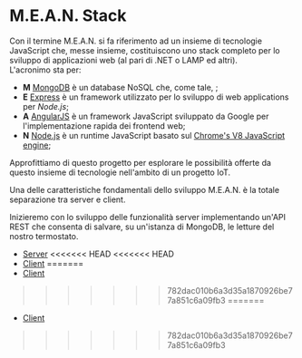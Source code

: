 # M.E.A.N. Stack #
Con il termine M.E.A.N. si fa riferimento ad un insieme di tecnologie JavaScript che, messe insieme, costituiscono uno stack completo per lo sviluppo di applicazioni web (al pari di .NET o LAMP ed altri).   
L'acronimo sta per:
* **M** [MongoDB](https://www.mongodb.com/) è un database NoSQL che, come tale, ;
* **E** [Express](http://expressjs.com/) è un framework utilizzato per lo sviluppo di web applications per *Node.js*;
* **A** [AngularJS](https://angularjs.org/) è un framework JavaScript sviluppato da Google per l'implementazione rapida dei frontend web;
* **N** [Node.js](https://nodejs.org/en/) è un runtime JavaScript basato sul [Chrome's V8 JavaScript engine](https://developers.google.com/v8/);

Approfittiamo di questo progetto per esplorare le possibilità offerte da questo insieme di tecnologie nell'ambito di un progetto IoT.

Una delle caratteristiche fondamentali dello sviluppo M.E.A.N. è la totale separazione tra server e client.

Inizieremo con lo sviluppo delle funzionalità server implementando un'API REST che consenta di salvare, su un'istanza di MongoDB, le letture del nostro termostato.

* [Server](https://github.com/alien70/InternetOfThings/tree/master/mean/server)
<<<<<<< HEAD
<<<<<<< HEAD
* [Client](https://github.com/alien70/InternetOfThings/tree/master/mean/client) 
=======
* [Client](https://github.com/alien70/InternetOfThings/tree/master/mean/client) 
>>>>>>> 782dac010b6a3d35a1870926be77a851c6a09fb3
=======
* [Client](https://github.com/alien70/InternetOfThings/tree/master/mean/client) 
>>>>>>> 782dac010b6a3d35a1870926be77a851c6a09fb3

